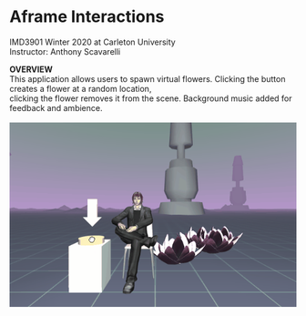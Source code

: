 # Aframe Interactions
IMD3901 Winter 2020 at Carleton University <br>
Instructor: Anthony Scavarelli <br>

<b>OVERVIEW</b><br>
This application allows users to spawn virtual flowers. Clicking the button creates a flower at a random location, 
<br>clicking the flower removes it from the scene. Background music added for feedback and ambience. <br><br>
![](aframegif.gif) <br>


